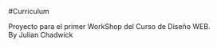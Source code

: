 #Curriculum
<p>Proyecto para el primer WorkShop del Curso de Diseño WEB. <br>By Julian Chadwick</p>
